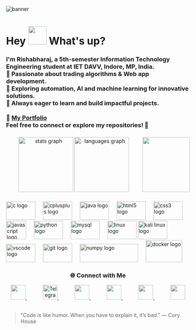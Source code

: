 ![banner](https://capsule-render.vercel.app/api?type=waving&color=0:00c6ff,100:0072ff&height=180&section=header&text=Rishabharaj%20Sharma&fontSize=25&fontColor=ffffff)
<h1> Hey <img src="https://emojis.slackmojis.com/emojis/images/1577305505/7373/hand_wave.gif?1577305505" width="50" /> What's up?</h1>

<h3 align="left">
I'm Rishabharaj, a 5th-semester Information Technology Engineering student at IET DAVV, Indore, MP, India.<br>
🔹 Passionate about trading algorithms & Web app development.<br>
🔹 Exploring automation, AI  and machine learning for innovative solutions.<br>
🔹 Always eager to learn and build impactful projects.<br><br>
🔗 <b><a href="https://rs-coral-ten.vercel.app/" target="_blank" >My Portfolio</a></b><br>
Feel free to connect or explore my repositories! 🚀
</h3>

###

<img align="right" height="150" src="https://i.imgflip.com/9hq6yk.gif" height="25"  width="130" />

<div align="center">
  <img src="https://github-readme-stats.vercel.app/api?username=rishabharaj&hide_title=false&hide_rank=false&show_icons=true&include_all_commits=true&count_private=true&disable_animations=false&theme=dracula&locale=en&hide_border=false&order=1" height="150" alt="stats graph"  />
  <img src="https://github-readme-stats.vercel.app/api/top-langs?username=rishabharaj&locale=en&hide_title=false&layout=compact&card_width=320&langs_count=9&theme=dracula&hide_border=false&order=2" height="150" alt="languages graph"  />
</div>

###

<div align="left">
  <img src="https://cdn.jsdelivr.net/gh/devicons/devicon/icons/c/c-original.svg" height="50" width="80" alt="c logo"  />
  <img width="13" />
  <img src="https://cdn.jsdelivr.net/gh/devicons/devicon/icons/cplusplus/cplusplus-original.svg" height="50" width="80" alt="cplusplus logo"  />
  <img width="13" />
  <img src="https://cdn.jsdelivr.net/gh/devicons/devicon/icons/java/java-original.svg" height="50"  width="80" alt="java logo"  />
  <img width="13" />
  <img src="https://cdn.jsdelivr.net/gh/devicons/devicon/icons/html5/html5-original.svg" height="50" width="80" alt="html5 logo"  />
  <img width="13" />
  <img src="https://cdn.jsdelivr.net/gh/devicons/devicon/icons/css3/css3-original.svg" height="50" width="80" alt="css3 logo"  />
  <img width="13" />
  <img src="https://cdn.jsdelivr.net/gh/devicons/devicon/icons/javascript/javascript-original.svg" height="50" width="55" alt="javascript logo"  />
  <img width="13" />
  <img src="https://cdn.jsdelivr.net/gh/devicons/devicon/icons/python/python-original.svg" height="50" width="80" alt="python logo"  />
  <img width="13" />
  <img src="https://cdn.jsdelivr.net/gh/devicons/devicon/icons/mysql/mysql-original.svg" height="50"  width="80" alt="mysql logo"  />
  <img width="13" />
  <img src="https://cdn.jsdelivr.net/gh/devicons/devicon/icons/linux/linux-original.svg" height="50"  width="80" alt="linux logo"  />

  <img src="https://cdn.jsdelivr.net/gh/marwin1991/profile-technology-icons/icons/kali_linux.png" height="50" width="80"  alt="kali linux logo" />
  <img width="13" />
  <img src="https://cdn.jsdelivr.net/gh/devicons/devicon/icons/vscode/vscode-original.svg" height="50" width="80" alt="vscode logo" />
  <img width="13" />
  <img src="https://cdn.jsdelivr.net/gh/devicons/devicon/icons/git/git-original.svg" height="50" width="80" alt="git logo" />
  <img width="13" />
  <img src="https://raw.githubusercontent.com/numpy/numpy/main/branding/logo/primary/numpylogo.svg" height="50" width="160" alt="numpy logo" />
  <img width="13" />
  <img src="https://cdn.jsdelivr.net/gh/devicons/devicon/icons/docker/docker-original.svg" height="60" width="100" alt="docker logo" />
</div>

###



###

<div align="left">
  <h3 align="center">🌐 Connect with Me</h3>
<div align="center">
  <a href="https://instagram.com/eclipsor_rishabh" target="_blank" style="margin: 0 10px;">
    <img src="https://skillicons.dev/icons?i=instagram" width="40" height="40" />
  </a>
  &nbsp;
    &nbsp;
    &nbsp;
  <a href="https://t.me/eclipsor_108" target="_blank" style="margin: 0 10px;">
    <img src="https://cdn-icons-png.flaticon.com/512/2111/2111646.png" width="40" height="40" alt="Telegram" />
  </a>
  &nbsp;
    &nbsp;
    &nbsp;
  <a href="https://discordapp.com/users/rishabharaj" target="_blank" style="margin: 0 10px;">
    <img src="https://skillicons.dev/icons?i=discord" width="40" height="40" />
  </a>
  &nbsp;
    &nbsp;
    &nbsp;
  <a href="mailto:rishabharaj321@gmail.com" target="_blank" style="margin: 0 10px;">
    <img src="https://skillicons.dev/icons?i=gmail" width="40" height="40" />
  </a>
  &nbsp;
    &nbsp;
    &nbsp;
  <a href="https://linkedin.com/in/rishabharaj-sharma-57a7a8256" target="_blank" style="margin: 0 10px;">
    <img src="https://skillicons.dev/icons?i=linkedin" width="40" height="40" />
  </a>
  &nbsp;
    &nbsp;
    &nbsp;
  <a href="https://github.com/rishabharaj" target="_blank" style="margin: 0 10px;">
    <img src="https://skillicons.dev/icons?i=github" width="40" height="40" />
  </a>
</div>

</div>

</div>
&nbsp;
&nbsp;

> "Code is like humor. When you have to explain it, it’s bad." — Cory House

###
